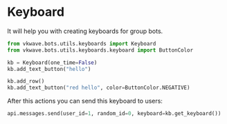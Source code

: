 # Keyboard

It will help you with creating keyboards for group bots.

```python
from vkwave.bots.utils.keyboards import Keyboard
from vkwave.bots.utils.keyboards.keyboard import ButtonColor

kb = Keyboard(one_time=False)
kb.add_text_button("hello")

kb.add_row()
kb.add_text_button("red hello", color=ButtonColor.NEGATIVE)
```

After this actions you can send this keyboard to users:

```python
api.messages.send(user_id=1, random_id=0, keyboard=kb.get_keyboard())
```

